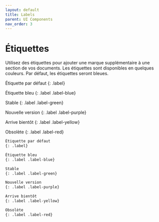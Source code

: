 ```yaml
---
layout: default
title: Labels
parent: UI Components
nav_order: 3
---
```


# Étiquettes

Utilisez des étiquettes pour ajouter une marque supplémentaire à une section de vos documents. Les étiquettes sont disponibles en quelques couleurs. Par défaut, les étiquettes seront bleues.

<div class = "exemple de code" markdown = "1">
Étiquette par défaut
{: .label}

Étiquette bleu
{: .label .label-blue}

Stable
{: .label .label-green}

Nouvelle version
{: .label .label-purple}

Arrive bientôt
{: .label .label-yellow}

Obsolète
{: .label .label-red}
</div>

```markdown
Étiquette par défaut
{: .label}

Étiquette bleu
{: .label .label-blue}

Stable
{: .label .label-green}

Nouvelle version
{: .label .label-purple}

Arrive bientôt
{: .label .label-yellow}

Obsolète
{: .label .label-red}

```